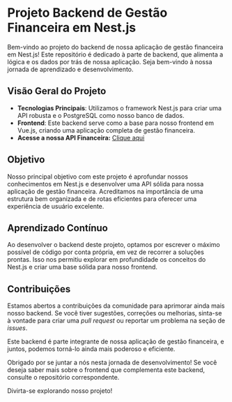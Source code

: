 # Projeto Backend de Gestão Financeira em Nest.js

Bem-vindo ao projeto do backend de nossa aplicação de gestão financeira em Nest.js! Este repositório é dedicado à parte de backend, que alimenta a lógica e os dados por trás de nossa aplicação. Seja bem-vindo à nossa jornada de aprendizado e desenvolvimento.

## Visão Geral do Projeto

- **Tecnologias Principais**: Utilizamos o framework Nest.js para criar uma API robusta e o PostgreSQL como nosso banco de dados.
- **Frontend**: Este backend serve como a base para nosso frontend em Vue.js, criando uma aplicação completa de gestão financeira.
- **Acesse a nossa API Financeira:** [Clique aqui](https://api-finance-4orb.onrender.com)

## Objetivo

Nosso principal objetivo com este projeto é aprofundar nossos conhecimentos em Nest.js e desenvolver uma API sólida para nossa aplicação de gestão financeira. Acreditamos na importância de uma estrutura bem organizada e de rotas eficientes para oferecer uma experiência de usuário excelente.

## Aprendizado Contínuo

Ao desenvolver o backend deste projeto, optamos por escrever o máximo possível de código por conta própria, em vez de recorrer a soluções prontas. Isso nos permitiu explorar em profundidade os conceitos do Nest.js e criar uma base sólida para nosso frontend.

## Contribuições

Estamos abertos a contribuições da comunidade para aprimorar ainda mais nosso backend. Se você tiver sugestões, correções ou melhorias, sinta-se à vontade para criar uma *pull request* ou reportar um problema na seção de *issues*.

Este backend é parte integrante de nossa aplicação de gestão financeira, e juntos, podemos torná-lo ainda mais poderoso e eficiente.

Obrigado por se juntar a nós nesta jornada de desenvolvimento! Se você deseja saber mais sobre o frontend que complementa este backend, consulte o repositório correspondente.

Divirta-se explorando nosso projeto!
